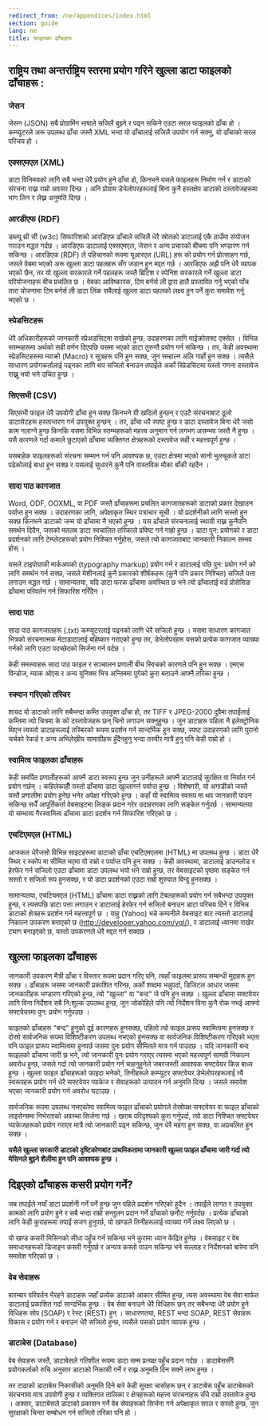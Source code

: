 ```yaml
---
redirect_from: /ne/appendices/index.html
section: guide
lang: ne
title: फाइलका ढाँचाहरू
---
```


## राष्ट्रिय तथा अन्तर्राष्ट्रिय स्तरमा प्रयोग गरिने खुल्ला डाटा फाइलको ढाँचाहरू : 
 
### जेसन
जेसन (JSON) सबै प्रोग्रामिंग भाषाले सजिलै बुझ्ने र पढ्न सकिने एउटा सरल फाइलको ढाँचा हो । कम्प्यूटरले अरू उपलब्ध ढाँचा जस्तै XML भन्दा यो ढाँचालाई सजिलै उपयोग गर्न सक्नु, यो ढाँचाको सरल परिचय हो ।
 
### एक्सएमएल (XML)
डाटा विनिमयको लागि सबै भन्दा धेरै प्रयोग हुने ढाँचा हो, किनभने यसले फाइलहरू निर्माण गर्न र डाटाको संरचना राख्न राम्रो अवसर दिन्छ । अनि प्रोग्राम डेभेलोपरहरूलाई बिना कुनै हस्तक्षेप डाटाको दस्तावेजहरूमा भाग लिन र लेख्न अनुमति दिन्छ ।
 
### आरडीएफ (RDF)
डब्ल्यू थ्री सी (w3c) सिफारिशको आरडिएफ ढाँचाले सजिलै धेरै स्रोतको डाटालाई एकै ठाउँमा संयोजन गराउन मद्धत गर्दछ । आरडिएफ डाटालाई एक्सएमएल, जेसन र अन्य प्रचारको बीचमा पनि भण्डारण गर्न सकिन्छ । आरडिएफ (RDF) ले पहिचानको रूपमा यूआरएल (URL) हरू को प्रयोग गर्न प्रोत्साहन गर्छ, जसले वेबमा भएको अरू खुल्ला डाटा पहलहरू सँग जडान हुन मद्दत गर्छ । आरडिएफ अझै पनि धेरै व्यापक भएको छैन, तर यो खुल्ला सरकारले गर्ने पहलहरू जस्तै ब्रिटिश र स्पेनिश सरकारले गर्ने खुल्ला डाटा परियोजनाहरू बीच  प्रचलित छ । वेबका आविष्कारक, टिम बर्नर्स ली द्वारा हालै प्रस्तावित गर्नु भएको पाँच तारा योजनामा टिम बर्नर्स ली डाटा लिंक सबैलाई खुल्ला डाटा पहलको लक्ष्य हुन पर्ने कुरा समावेश गर्नु भएको छ ।
 
### स्प्रेडसिटहरू
धेरै अधिकारीहरूको जानकारी स्प्रेअडसिटमा राखेको हुन्छ, उदाहरणका लागि माईक्रोसफ्ट एक्सेल । विभिन्न स्तम्भहरूमा अर्थको सही वर्णन दिएपछि यसमा भएको डाटा तुरुन्तै प्रयोग गर्न सकिन्छ । तर, केही अवस्थामा स्प्रेडसिटहरूमा म्याक्रो (Macro) र सूत्रहरू पनि हुन सक्छ, जुन सम्हाल्न अलि गार्हो हुन सक्छ । त्यसैले साधारण प्रयोगकर्तालाई पढ्नका लागि थप सजिलो बनाउन तपाईंले अर्को स्प्रिेडसिटमा यस्तो गणना दस्तावेज राख्नु भयो भने उचित हुन्छ ।
 
### सिएसभी (CSV) 
सिएसभी फाइल धेरै उपयोगी ढाँचा हुन सक्छ किनभने यी खदिलो हुन्छन् र एउटै संरचनाबाट ठूलो डाटासेटहरू हस्तान्तरण गर्न उपयुक्त हुन्छन् । तर, ढाँचा धरै स्पष्ट हुन्छ र डाटा दस्तावेज बिना धेरै जसो काम नलाग्ने हुन्छ किनकि यसमा विभिन्न स्तम्भहरूको महत्त्व अनुमान गर्न लगभग असम्भव जस्तै नै हुन्छ । यसै कारणले गर्दा कमाले छुटाएको ढाँचामा व्यक्तिगत क्षेत्रहरूको दस्तावेज सही र महत्त्वपूर्ण हुन्छ ।
 
यसबाहेक फाइलहरूको संरचना सम्मान गर्न पनि आवश्यक छ, एउटा क्षेत्रमा भएको सानो भुलचूकले डाटा पढेकोलाई बाधा हुन सक्छ र यसलाई सुधारने कुनै पनि वास्तविक मौका बाँकी रहदैन ।
 
### सादा पाठ कागजात
Word, ODF, OOXML, वा PDF जस्तै ढाँचाहरूमा प्रचलित कागजातहरूको डाटाको प्रकार देखाउन पर्याप्त हुन सक्छ । उदाहरणका लागि, अपेक्षाकृत स्थिर पत्राचार सूची । यो प्रदर्शनीको लागि सस्तो हुन सक्छ किनभने डाटाको जन्म यो ढाँचामा नै भएको हुन्छ । यस ढाँचाले संरचनालाई स्थायी राख्न कुनैपनि  समर्थन दिदैन, जसको मतलब डाटा स्वचालित तरिकाले प्रविष्ट गर्न गाह्रो हुन्छ । डाटा पुन: प्रयोगको र डाटा प्रदर्शनको लागि टेम्प्लेटहरूको प्रयोग निश्चित गर्नुहोस, जसले त्यो कागजातबाट जानकारी निकाल्न सम्भव होस् ।
 
यसले टाइपोग्राफी मार्कअपको (typography markup) प्रयोग गर्न र डाटालाई पछि पुन: प्रयोग गर्न को लागि समर्थन गर्न सक्छ, जसले मेशीनलाई कुनै प्रकारको शीर्षकहरू (कुनै पनि प्रकार निश्चित) सजिलै पत्ता लगाउन मद्धत गर्छ । सामान्यतया, यदि डाटा फरक ढाँचामा अवस्थित छ भने त्यो ढाँचालाई वर्ड प्रोसेसिङ ढाँचामा परिवर्तन गर्न सिफारिश गरिँदैन ।
 
### सादा पाठ
सादा पाठ कागजातहरू (.txt) कम्प्युटरलाई पढ्नको लागि धेरै सजिलो हुन्छ । यसमा साधारण कागजात भित्रको संरचनात्मक मेटाडाटालाई बहिष्कार गराएको हुन्छ तर, डेभेलोपरहरू यसको प्रत्येक कागजात व्याख्या गर्नको लागि एउटा पदच्छेदको सिर्जना गर्न पर्दछ ।
 
केही समस्याहरू सादा पाठ फाइल र सञ्चालन प्रणाली बीच स्विचको कारणले पनि हुन सक्छ । एमएस विन्डोज, म्याक ओएस र अन्य युनिक्स भित्र अन्तिममा पुगेको कुरा बताउने आफ्नै तरिका हुन्छ ।
 
### स्क्यान गरिएको तस्विर
शायद यो डाटाको लागि सबैभन्दा कम्ति उपयुक्त ढाँचा हो, तर TIFF र JPEG-2000 दुवैमा तपाईंलाई कम्तिमा त्यो चित्रमा के को दस्तावेजहरू छन् चिनो लगाउन सक्नुहुन्छ । जुन डाटाहरू पहिला नै इलेक्ट्रोनिक थिएन त्यस्तो डाटाहरूलाई तस्बिरको रूपमा प्रदर्शन गर्न सान्दर्भिक हुन सक्छ, स्पष्ट उदाहरणको लागि पुरानो चर्चको रेकर्ड र अन्य अभिलेखीय सामाग्रीहरू हुँदैनहुनु भन्दा तस्वीर मात्रै हुनु पनि केही राम्रो हो ।
 
### स्वामित्व फाइलका ढाँचाहरू
केही समर्पित प्रणालीहरूको आफ्नै डाटा स्वरूप हुन्छ जुन उनीहरूले आफ्नै डाटालाई सुरक्षित वा निर्यात गर्न प्रयोग गर्छन् । कहिलेकाहीँ यस्तो ढाँचामा डाटा खुल्लागर्न पर्याप्त हुन्छ । विशेषगरी, यो अगाडीको जस्तै यस्तै प्रणालीमा प्रयोग हुनेछ भनेर अपेक्षा गरिएको हुन्छ । कहाँ यी स्वामित्व स्वरूप मा थप जानकारी पाउन सकिन्छ सधैँ आपूर्तिकर्ता वेबसाइटमा लिङ्क प्रदान गरेर उदाहरणका लागि सङ्केत गर्नुपर्छ । सामान्यतया यो  सम्भाव्य गैरस्वामित्व ढाँचामा डाटा प्रदर्शन गर्न सिफारिश गरिएको छ ।
 
### एचटिएमएल (HTML)
आजकल धेरैजसो विभिन्न साइटहरूमा डाटाको ढाँचा एचटिएमएलमा (HTML) मा उपलब्ध हुन्छ । डाटा धेरै स्थिर र स्कोप मा सीमित भएमा यो राम्रो र पर्याप्त पनि हुन सक्छ । केही अवस्थामा, डाटालाई डाउनलोड र हेरफेर गर्न सजिलो एउटा  ढाँचामा डाटा उपलब्ध भयो भने राम्रो हुन्छ, तर वेबसाइटको पृष्ठमा सङ्केत गर्न सस्तो र सजिलो रूप हुनसक्छ, र यो डाटा प्रदर्शनको एउटा राम्रो शुरुवात विन्दु हुनसक्छ ।
 
सामान्यतया, एचटियमएल (HTML) ढाँचामा डाटा राख्नको लागि टेबलहरूको प्रयोग गर्न सबैभन्दा उपयुक्त हुन्छ, र त्यसपछि डाटा पत्ता लगाउन र डाटालाई हेरफेर गर्न सजिलो बनाउन डाटा परिचय  दिने र विभिन्न डाटाको क्षेत्रहरू प्रदर्शन गर्न महत्त्वपूर्ण छ । याहु  (Yahoo) भन्ने कम्पनीले वेबसाइट बाट त्यस्तो डाटालाई  निकाल्न  उपकरण बनाएको छ (http://developer.yahoo.com/yql/), र डाटालाई ध्यानमा राखेर ट्याग बनाइएको छ, यस्तो उपकरणले धेरै मद्दत गर्न सक्दछ ।
 
## खुल्ला फाइलका ढाँचाहरू
जानकारी उपकरण मैत्री ढाँचा र विस्तार रूपमा प्रदान गरिए पनि, त्यहाँ फाइलमा प्रारूप सम्बन्धी मुद्दाहरू हुन सक्छ । ढाँचाहरू जसमा जानकारी प्रकाशित गरिन्छ, अर्को शब्दमा भन्नुपर्दा, डिजिटल आधार जसमा जानकारीहरू भण्डारण गरिएको हुन्छ, त्यो "खुल्ला" वा "बन्द" जे पनि हुन सक्छ । खुल्ला ढाँचामा सफ्टवेयर लागि विना निर्देशन सबै नि:शुल्क उपलब्ध हुन्छ, जुन जोकोहिले पनि त्यो निर्देशन विना कुनै रोक नभई आफ्नो सफ्टवेयरमा पुन: प्रयोग गर्नुपउछ ।
 
फाइलको ढाँचाहरू "बन्द" हुनुको दुई कारणहरू हुनसक्छ, पहिलो त्यो फाइल प्रारूप स्वामित्वमा हुनसक्छ र दोस्रो सार्वजनिक रूपमा विशिष्टीकरण उपलब्ध नभएको हुनसक्छ वा सार्वजनिक  विशिष्टीकरण गरिएको भएता पनि फाइल प्रारूप स्वामित्वमा हुनपर्छ जसमा पुनः प्रयोग सीमितले मात्र गर्न पाउदछ । यदि जानकारी बन्द फाइलको ढाँचामा जारी छ भने, त्यो जानकारी पुनः प्रयोग गराएर त्यसमा भएको महत्त्वपूर्ण सामग्री निकाल्न अवरोध हुन्छ, जसले गर्दा त्यो जानकारी प्रयोग गर्न चाहनुहुनेले जबरजस्ती आवश्यक सफ्टवेयर किन्न बाध्य हुन्छ । खुल्ला फाइल ढाँचाहरूको फाइदा भनेको, तिनीहरूले कम्प्युटर सफ्टवेयर डेभेलोपरहरूलाई त्यै स्वरूपहरू प्रयोग गर्न धेरै सफ्टवेयर प्याकेज र सेवाहरूको उत्पादन गर्न अनुमति दिन्छ । जसले समावेश भएका जानकारी प्रयोग गर्न अवरोध घटाउछ ।
 
सार्वजनिक रूपमा उपलब्ध नभएकोमा स्वामित्व फाइल ढाँचाको प्रयोगले तेस्रोपक्ष सफ्टवेयर वा फाइल ढाँचाको लाइसेन्समा निर्भरताको अवस्था सिर्जना गर्छ । खराब परिदृश्यको कुरा गर्नुपर्दा, त्यो डाटा निश्चित सफ्टवेयर प्याकेजहरूको प्रयोग गराएर मात्रै त्यो जानकारी पढ्न सकिन्छ, जुन धेरै महंगा हुन सक्छ, वा अप्रचलित हुन सक्छ ।
 
**यसैले खुल्ला सरकारी डाटाको दृष्टिकोणबाट प्राथमिकतामा जानकारी खुल्ला फाइल ढाँचामा जारी गर्दा त्यो मेसिनले बुझ्ने शैलीमा हुन पनि आवश्यक हुन्छ ।**
 
## दिइएको ढाँचाहरू कसरी प्रयोग गर्ने?
जब तपाईंले नयाँ डाटा प्रदर्शनी गर्ने पर्ने हुन्छ जुन पहिले प्रदर्शन गरिएको हुदैन । तपाईंले लागत र उपयुक्त कामको लागि प्रयोग हुने र सबै भन्दा राम्रो सन्तुलन प्रदान गर्ने ढाँचाको छनौट गर्नुपर्दछ । प्रत्येक ढाँचाको लागि केही कुराहरूमा तपाईं सजग हुनुपर्छ, यो खण्डले तिनीहरूलाई व्याख्या गर्ने लक्ष्य लिएको छ ।
 
यो खण्ड कसरी मिसिनको सीधा पहुँच गर्न सकिन्छ भने कुरामा ध्यान केंद्रित हुनेछ । वेबसाइट र वेब समाधानहरूको डिजाइन कसरी गर्नुपर्छ र अन्यत्र कस्तो पाउन सकिन्छ भने सल्लाह र निर्देशनको बारेमा पनि समावेश गरिएको छ ।
 
### वेब सेवाहरू
बारम्बार परिवर्तन भैरहने डाटाहरू जहाँ प्रत्येक डाटाको आकार सीमित हुन्छ, त्यस अवस्थामा वेब सेवा मार्फत डाटालाई प्रकाशित गर्दा सान्दर्भिक हुन्छ । वेब सेवा बनाउने धेरै विधिहरू छन् तर सबैभन्दा धेरै प्रयोग हुने विधिहरू सोप (SOAP) र रेस्ट (REST) हुन् । साधारणतया, REST भन्दा SOAP, REST सेवाहरू विकास र प्रयोग गर्न र बनाउन धेरै सजिलो हुन्छ, त्यसैले यसको प्रयोग व्यापक हुन्छ ।
 
### डाटाबेस (Database)
वेब सेवाहरू जस्तै, डाटाबेसले गतिशील रूपमा डाटा सम्म प्रत्यक्ष पहुँच प्रदान गर्दछ । डाटाबेससँगै प्रयोगकर्ताको रुचि अनुसार डाटाको निकासी गर्ने र राख्न अनुमति दिन सक्ने लाभ हुन्छ ।
 
तर टाढाको डाटाबेस निकासीको अनुमति दिने बारे केही सुरक्षा चासोहरू छन् र डाटाबेस पहुँच डाटाबेसको संरचनामा मात्र उपयोगी हुन्छ र व्यक्तिगत तालिका र क्षेत्रहरूको महत्त्व संरचनाहरू सँधै राम्रो दस्तावेज हुन्छ । अक्सर, डाटाबेसले डाटाको प्रकासन गर्ने वेब सेवाहरूको सिर्जना गर्न अपेक्षाकृत सरल र सस्तो हुन्छ, जुन सुरक्षाको चिन्ता सम्बोधन गर्न सजिलो तरिका पनि हो ।
